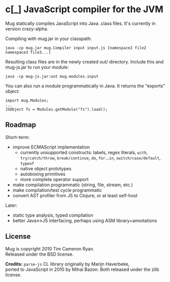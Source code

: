 c[_] JavaScript compiler for the JVM
====================================

Mug statically compiles JavaScript into Java .class files.
It's currently in version crazy-alpha.

Compiling with mug.jar in your classpath:

	java -cp mug.jar mug.Compiler input input.js [namespace2 file2 namespace3 file3...]
	
Resulting class files are in the newly created out/ directory.
Include this and mug-js.jar to run your module:

    java -cp mug-js.jar:out mug.modules.input

You can also run a module programmatically in Java. It returns
the "exports" object:

    import mug.Modules;
    ...
    JSObject fs = Modules.getModule("fs").load();

Roadmap
-------

Short-term:

* improve ECMAScript implementation
  * currently unsupported constructs: labels, regex literals, `with`, `try/catch/throw`, `break/continue`, `do`, `for`...`in`, `switch/case/default`, `typeof`
  * native object prototypes
  * autoboxing primitives
  * more complete operator support
* make compilation programmatic (string, file, stream, etc.)
* make compilation/test cycle programmatic
* convert AST profiler from JS to Clojure, or at least self-host

Later:

* static type analysis, typed compilation
* better Java<->JS interfacing, perhaps using ASM library+annotations

License
-------

Mug is copyright 2010 Tim Cameron Ryan.  
Released under the BSD license.

**Credits:**
`parse-js` CL library originally by Marijn Haverbeke,  
ported to JavaScript in 2010 by Mihai Bazon.
Both released under the zlib license.
